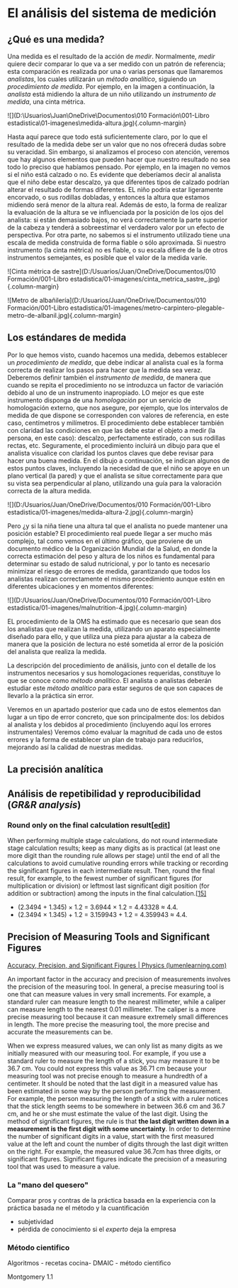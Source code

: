 # El análisis del sistema de medición

## ¿Qué es una medida?

Una medida es el resultado de la acción de *medir*. Normalmente, *medir* quiere decir comparar lo que va a ser medido con un patrón de referencia; esta comparación es realizada por una o varias personas que llamaremos *analistas*, los cuales utilizarán un *método analítico*, siguiendo un *procedimiento de medida*. Por ejemplo, en la imagen a continuación, la *analista* está midiendo la altura de un niño utilizando un *instrumento de medida*, una cinta métrica.

![](D:\Usuarios\Juan\OneDrive\Documentos\010 Formación\001-Libro estadistica\01-imagenes\medida-altura.jpg){.column-margin}



Hasta aquí parece que todo está suficientemente claro, por lo que el resultado de la medida debe ser un valor que no nos ofrecerá dudas sobre su veracidad. Sin embargo, si analizamos el proceso con atención, veremos que hay algunos elementos que pueden hacer que nuestro resultado no sea todo lo preciso que habíamos pensado. Por ejemplo, en la imagen no vemos si el niño está calzado o no. Es evidente que deberíamos decir al analista que el niño debe estar descalzo, ya que diferentes tipos de calzado podrían alterar el resultado de formas diferentes. EL niño podría estar ligeramente encorvado, o sus rodillas dobladas, y entonces la altura que estamos midiendo será menor de la altura real. Además de esto, la forma de realizar la evaluación de la altura se ve influenciada por la posición de los ojos del analista: si están demasiado bajos, no verá correctamente la parte superior de la cabeza y tenderá a sobreestimar el verdadero valor por un efecto de perspectiva. Por otra parte, no sabemos si el instrumento utilizado tiene una escala de medida construida de forma fiable o sólo aproximada. Si nuestro instrumento (la cinta métrica) no es fiable, o su escala difiere de la de otros instrumentos semejantes, es posible que el valor de la medida varíe.



![Cinta métrica de sastre](D:/Usuarios/Juan/OneDrive/Documentos/010 Formación/001-Libro estadistica/01-imagenes/cinta_metrica_sastre_.jpg){.column-margin}



![Metro de albañilería](D:/Usuarios/Juan/OneDrive/Documentos/010 Formación/001-Libro estadistica/01-imagenes/metro-carpintero-plegable-metro-de-albanil.jpg){.column-margin}



## Los estándares de medida

Por lo que hemos visto, cuando hacemos una medida, debemos establecer un *procedimiento de medida*, que debe indicar al analista cual es la forma correcta de realizar los pasos para hacer que la medida sea veraz. Deberemos definir también el *instrumento de medida*, de manera que cuando se repita el procedimiento no se introduzca un factor de variación debido al uno de un instrumento inapropiado. LO mejor es que este instrumento disponga de una *homologación* por un servicio de homologación externo, que nos asegure, por ejemplo, que los intervalos de medida de que dispone se corresponden con valores de referencia, en este caso, centímetros y milímetros. El procedimiento debe establecer también con claridad las condiciones en que las debe estar el objeto a medir (la persona, en este caso): descalzo, perfectamente estirado, con sus rodillas rectas, etc. Seguramente, el procedimiento incluirá un dibujo para que el analista visualice con claridad los puntos claves que debe revisar para hacer una buena medida. En el dibujo a continuación, se indican algunos de estos puntos claves, incluyendo la necesidad de que el niño se apoye en un plano vertical (la pared) y que el analista se situe correctamente para que su vista sea perpendicular al plano, utilizando una guía para la valoración correcta de la altura medida.

![](D:/Usuarios/Juan/OneDrive/Documentos/010 Formación/001-Libro estadistica/01-imagenes/medida-altura-2.jpg){.column-margin}



Pero ¿y si la niña tiene una altura tal que el analista no puede mantener una posición estable? El procedimiento real puede llegar a ser mucho más complejo, tal como vemos en el último gráfico, que proviene de un documento médico de la Organización Mundial de la Salud, en donde la correcta estimación del peso y altura de los niños es fundamental para determinar su estado de salud nutricional, y por lo tanto es necesario minimizar el riesgo de errores de medida, garantizando que todos los analistas realizan correctamente el mismo procedimiento aunque estén en diferentes ubicaciones y en momentos diferentes:

![](D:/Usuarios/Juan/OneDrive/Documentos/010 Formación/001-Libro estadistica/01-imagenes/malnutrition-4.jpg){.column-margin}

EL procedimiento de la OMS ha estimado que es necesario que sean dos los analistas que realizan la medida, utilizando un aparato especialmente diseñado para ello, y que utiliza una pieza para ajustar a la cabeza de manera que la posición de lectura no esté sometida al error de la posición del analista que realiza la medida.

La descripción del procedimiento de análisis, junto con el detalle de los instrumentos necesarios y sus homologaciones requeridas, constituye lo que se conoce como *método analítico*. El analista o analistas deberán estudiar este *método analítico* para estar seguros de que son capaces de llevarlo a la práctica sin error.

Veremos en un apartado posterior que cada uno de estos elementos dan lugar a un tipo de error concreto, que son principalmente dos: los debidos al analista y los debidos al procedimiento (incluyendo aquí los errores instrumentales) Veremos cómo evaluar la magnitud de cada uno de estos errores y la forma de establecer un plan de trabajo para reducirlos, mejorando así la calidad de nuestras medidas.

## La precisión analítica

## Análisis de repetibilidad y reproducibilidad (*GR&R analysis*)



### Round only on the final calculation result[[edit](https://en.wikipedia.org/w/index.php?title=Significant_figures&action=edit&section=14)]

When performing multiple stage calculations, do not round intermediate stage calculation results; keep as many digits as is practical (at least one more digit than the rounding rule allows per stage) until the end of all the calculations to avoid cumulative rounding errors while tracking or recording the significant figures in each intermediate result. Then, round the final result, for example, to the fewest number of significant figures (for multiplication or division) or leftmost last significant digit position (for addition or subtraction) among the inputs in the final calculation.[[15\]](https://en.wikipedia.org/wiki/Significant_figures#cite_note-15)

- (2.3494 + 1.345) × 1.2 = 3.6944 × 1.2 = 4.43328 ≈ 4.4.
- (2.3494 × 1.345) + 1.2 = 3.159943 + 1.2 = 4.359943 ≈ 4.4.

## Precision of Measuring Tools and Significant Figures

[Accuracy, Precision, and Significant Figures | Physics (lumenlearning.com)](https://courses.lumenlearning.com/atd-austincc-physics1/chapter/1-3-accuracy-precision-and-significant-figures/)

An important factor in the accuracy and precision of measurements involves the precision of the measuring tool. In general, a precise measuring tool is one that can measure values in very small increments. For example, a standard ruler can measure length to the nearest millimeter, while a caliper can measure length to the nearest 0.01 millimeter. The caliper is a more precise measuring tool because it can measure extremely small differences in length. The more precise the measuring tool, the more precise and accurate the measurements can be.

When we express measured values, we can only list as many digits as we initially measured with our measuring tool. For example, if you use a standard ruler to measure the length of a stick, you may measure it to be 36.7 cm. You could not express this value as 36.71 cm because your measuring tool was not precise enough to measure a hundredth of a centimeter. It should be noted that the last digit in a measured value has been estimated in some way by the person performing the measurement. For example, the person measuring the length of a stick with a ruler notices that the stick length seems to be somewhere in between 36.6 cm and 36.7 cm, and he or she must estimate the value of the last digit. Using the method of significant figures, the rule is that **the last digit written down in a measurement is the first digit with some uncertainty**. In order to determine the number of significant digits in a value, start with the first measured value at the left and count the number of digits through the last digit written on the right. For example, the measured value 36.7cm has three digits, or significant figures. Significant figures indicate the precision of a measuring tool that was used to measure a value.

###  La "mano del quesero"

Comparar pros y contras de la práctica basada en la experiencia con la práctica basada ne el método y la cuantificación

- subjetividad
- pérdida de conocimiento si el *experto* deja la empresa

### Método cientifico

Algoritmos - recetas cocina- DMAIC - método cientifico

Montgomery 1.1









